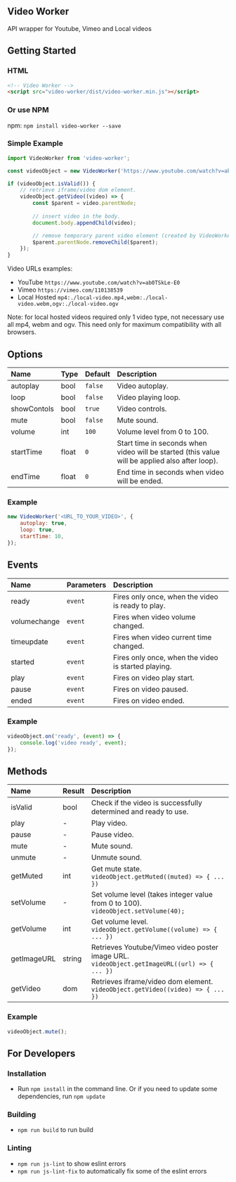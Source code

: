 ## Video Worker
API wrapper for Youtube, Vimeo and Local videos

## Getting Started

### HTML
```html
<!-- Video Worker -->
<script src="video-worker/dist/video-worker.min.js"></script>
```

### Or use NPM
npm: `npm install video-worker --save`

### Simple Example
```javascript
import VideoWorker from 'video-worker';

const videoObject = new VideoWorker('https://www.youtube.com/watch?v=ab0TSkLe-E0');

if (videoObject.isValid()) {
    // retrieve iframe/video dom element.
    videoObject.getVideo((video) => {
        const $parent = video.parentNode;
        
        // insert video in the body.
        document.body.appendChild(video);

        // remove temporary parent video element (created by VideoWorker).
        $parent.parentNode.removeChild($parent);
    });
}
```

Video URLs examples:
* YouTube `https://www.youtube.com/watch?v=ab0TSkLe-E0`
* Vimeo `https://vimeo.com/110138539`
* Local Hosted `mp4:./local-video.mp4,webm:./local-video.webm,ogv:./local-video.ogv`

Note: for local hosted videos required only 1 video type, not necessary use all mp4, webm and ogv. This need only for maximum compatibility with all browsers.

## Options
Name | Type | Default | Description
:--- | :--- | :------ | :----------
autoplay | bool | `false` | Video autoplay.
loop | bool | `false` | Video playing loop.
showContols | bool | `true` | Video controls.
mute | bool | `false` | Mute sound.
volume | int | `100` | Volume level from 0 to 100.
startTime | float | `0` | Start time in seconds when video will be started (this value will be applied also after loop).
endTime | float | `0` | End time in seconds when video will be ended.

### Example
```javascript
new VideoWorker('<URL_TO_YOUR_VIDEO>', {
    autoplay: true,
    loop: true,
    startTime: 10,
});
```


## Events
Name | Parameters | Description
:--- | :----- | :----------
ready | `event` | Fires only once, when the video is ready to play.
volumechange | `event` | Fires when video volume changed.
timeupdate | `event` | Fires when video current time changed.
started | `event` | Fires only once, when the video is started playing.
play | `event` | Fires on video play start.
pause | `event` | Fires on video paused.
ended | `event` | Fires on video ended.

### Example
```javascript
videoObject.on('ready', (event) => {
    console.log('video ready', event);
});
```


## Methods
Name | Result | Description
:--- | :----- | :----------
isValid | bool | Check if the video is successfully determined and ready to use.
play | - | Play video.
pause | - | Pause video.
mute | - | Mute sound.
unmute | - | Unmute sound.
getMuted | int | Get mute state. `videoObject.getMuted((muted) => { ... })`
setVolume | - | Set volume level (takes integer value from 0 to 100). `videoObject.setVolume(40);`
getVolume | int | Get volume level. `videoObject.getVolume((volume) => { ... })`
getImageURL | string | Retrieves Youtube/Vimeo video poster image URL. `videoObject.getImageURL((url) => { ... })`
getVideo | dom | Retrieves iframe/video dom element. `videoObject.getVideo((video) => { ... })`

### Example
```javascript
videoObject.mute();
```

## For Developers

### Installation
* Run `npm install` in the command line. Or if you need to update some dependencies, run `npm update`

### Building
* `npm run build` to run build

### Linting
* `npm run js-lint` to show eslint errors
* `npm run js-lint-fix` to automatically fix some of the eslint errors
